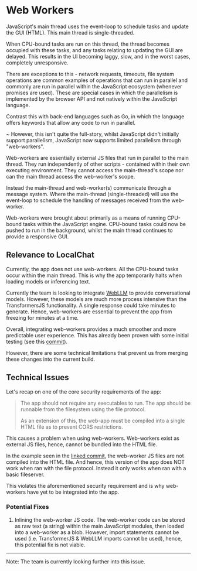 
# Web Workers

JavaScript's main thread uses the event-loop to schedule tasks and update the GUI (HTML). This main thread is 
single-threaded.

When CPU-bound tasks are run on this thread, the thread becomes occupied with these tasks, and any tasks relating to
updating the GUI are delayed. This results in the UI becoming laggy, slow, and in the worst cases, completely 
unresponsive.

There are exceptions to this - network requests, timeouts, file system operations are common examples of operations
that can run in parallel and commonly are run in parallel within the JavaScript ecosystem (whenever promises are used).
These are special cases in which the parallelism is implemented by the browser API and not natively within the
JavaScript language. 

Contrast this with back-end languages such as Go, in which the language offers keywords that allow any code to run 
in parallel.

~ However, this isn't quite the full-story, whilst JavaScript didn't initially support parallelism, JavaScript now
supports limited parallelism through "web-workers".

Web-workers are essentially external JS files that run in parallel to the main thread. They run independently of other
scripts - contained within their own executing environment. They cannot access the main-thread's scope nor can the main
thread access the web-worker's scope. 

Instead the main-thread and web-worker(s) communicate through a message system. Where the main-thread (single-threaded)
will use the event-loop to schedule the handling of messages received from the web-worker.

Web-workers were brought about primarily as a means of running CPU-bound tasks within the JavaScript engine. 
CPU-bound tasks could now be pushed to run in the background, whilst the main thread continues to provide a responsive
GUI.

## Relevance to LocalChat

Currently, the app does not use web-workers. All the CPU-bound tasks occur within the main thread. This is why the app 
temporarily halts when loading models or inferencing text. 

Currently the team is looking to integrate [WebLLM](https://webllm.mlc.ai/) to provide conversational models. However,
these models are much more process intensive than the TransformersJS functionality. A single response could take 
minutes to generate. Hence, web-workers are essential to prevent the app from freezing for minutes at a time.

Overall, integrating web-workers provides a much smoother and more predictable user experience. This has already been
proven with some initial testing (see this [commit](https://github.com/andrewtran3643/LocalChat_dewc/commit/f9cdfab29bbc44bd80c967657469026efcf1da39)).

However, there are some technical limitations that prevent us from merging these changes into the current build.

## Technical Issues

Let's recap on one of the core security requirements of the app:

> The app should not require any executables to run. The app should be runnable from the filesystem using the file 
protocol.
> 
> As an extension of this, the web-app must be compiled into a single HTML file as to prevent CORS restrictions.

This causes a problem when using web-workers. Web-workers exist as external JS files, hence, cannot be bundled into the
HTML file.

In the example seen in the [linked commit](https://github.com/andrewtran3643/LocalChat_dewc/commit/f9cdfab29bbc44bd80c967657469026efcf1da39),
the web-worker JS files are not compiled into the HTML file. And hence, this version of the app does NOT work when ran
with the file protocol. Instead it only works when ran with a basic fileserver. 

This violates the aforementioned security requirement and is why web-workers have yet to be integrated into the app.

### Potential Fixes

1. Inlining the web-worker JS code. The web-worker code can be stored as raw text (a string) within the main JavaScript
modules, then loaded into a web-worker as a blob. However, import statements cannot be used (i.e. TransformerJS & 
WebLLM imports cannot be used), hence, this potential fix is not viable.

---

Note: The team is currently looking further into this issue. 
